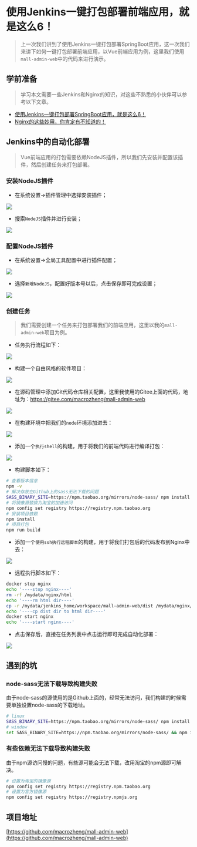 # 使用Jenkins一键打包部署前端应用，就是这么6！

> 上一次我们讲到了使用Jenkins一键打包部署SpringBoot应用，这一次我们来讲下如何一键打包部署前端应用，以Vue前端应用为例，这里我们使用`mall-admin-web`中的代码来进行演示。

## 学前准备

> 学习本文需要一些Jenkins和Nginx的知识，对这些不熟悉的小伙伴可以参考以下文章。

- [使用Jenkins一键打包部署SpringBoot应用，就是这么6！](https://mp.weixin.qq.com/s/tQqvgSc9cHBtnqRQSbI4aw)
- [Nginx的这些妙用，你肯定有不知道的！](https://mp.weixin.qq.com/s/9VZi2suAlomu1IRGy-qdCA)

## Jenkins中的自动化部署

> Vue前端应用的打包需要依赖NodeJS插件，所以我们先安装并配置该插件，然后创建任务来打包部署。

### 安装NodeJS插件

- 在系统设置->插件管理中选择安装插件；

![](../images/jenkins_vue_01.png)

- 搜索`NodeJS`插件并进行安装；

![](../images/jenkins_vue_02.png)

### 配置NodeJS插件

- 在系统设置->全局工具配置中进行插件配置；

![](../images/jenkins_vue_03.png)

- 选择`新增NodeJS`，配置好版本号以后，点击保存即可完成设置；

![](../images/jenkins_vue_04.png)

### 创建任务

> 我们需要创建一个任务来打包部署我们的前端应用，这里以我的`mall-admin-web`项目为例。

- 任务执行流程如下：

![](../images/jenkins_vue_11.png)

- 构建一个自由风格的软件项目：

![](../images/jenkins_vue_05.png)

- 在源码管理中添加Git代码仓库相关配置，这里我使用的Gitee上面的代码，地址为：https://gitee.com/macrozheng/mall-admin-web

![](../images/jenkins_vue_06.png)

- 在构建环境中把我们的`node`环境添加进去：

![](../images/jenkins_vue_07.png)

- 添加一个`执行shell`的构建，用于将我们的前端代码进行编译打包：

![](../images/jenkins_vue_08.png)

- 构建脚本如下：

```bash
# 查看版本信息
npm -v
# 解决存放在Github上的sass无法下载的问题
SASS_BINARY_SITE=https://npm.taobao.org/mirrors/node-sass/ npm install node-sass
# 将镜像源替换为淘宝的加速访问
npm config set registry https://registry.npm.taobao.org
# 安装项目依赖
npm install
# 项目打包
npm run build
```

- 添加一个`使用ssh执行远程脚本`的构建，用于将我们打包后的代码发布到Nginx中去：

![](../images/jenkins_vue_09.png)

- 远程执行脚本如下：

```bash
docker stop nginx
echo '----stop nginx----'
rm -rf /mydata/nginx/html
echo '----rm html dir----'
cp -r /mydata/jenkins_home/workspace/mall-admin-web/dist /mydata/nginx/html
echo '----cp dist dir to html dir----'
docker start nginx
echo '----start nginx----'
```

- 点击保存后，直接在任务列表中点击运行即可完成自动化部署：

![](../images/jenkins_vue_10.png)

## 遇到的坑

### node-sass无法下载导致构建失败

由于node-sass的源使用的是Github上面的，经常无法访问，我们构建的时候需要单独设置node-sass的下载地址。

```bash
# linux
SASS_BINARY_SITE=https://npm.taobao.org/mirrors/node-sass/ npm install node-sass
# window
set SASS_BINARY_SITE=https://npm.taobao.org/mirrors/node-sass/ && npm install node-sass
```

### 有些依赖无法下载导致构建失败

由于npm源访问慢的问题，有些源可能会无法下载，改用淘宝的npm源即可解决。

```bash
# 设置为淘宝的镜像源
npm config set registry https://registry.npm.taobao.org
# 设置为官方镜像源
npm config set registry https://registry.npmjs.org
```

## 项目地址

[https://github.com/macrozheng/mall-admin-web](https://github.com/macrozheng/mall-admin-web)

